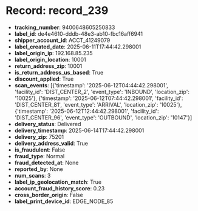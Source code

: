 # Record: record_239

- **tracking_number**: 9400648605250833
- **label_id**: de4e4610-dddb-48e3-ab10-fbc16aff6941
- **shipper_account_id**: ACCT_41249079
- **label_created_date**: 2025-06-11T17:44:42.298001
- **label_origin_ip**: 192.168.85.235
- **label_origin_location**: 10001
- **return_address_zip**: 10001
- **is_return_address_us_based**: True
- **discount_applied**: True
- **scan_events**: [{'timestamp': '2025-06-12T04:44:42.298001', 'facility_id': 'DIST_CENTER_2', 'event_type': 'INBOUND', 'location_zip': '10025'}, {'timestamp': '2025-06-12T07:44:42.298001', 'facility_id': 'DIST_CENTER_81', 'event_type': 'ARRIVAL', 'location_zip': '10025'}, {'timestamp': '2025-06-12T12:44:42.298001', 'facility_id': 'DIST_CENTER_96', 'event_type': 'OUTBOUND', 'location_zip': '10147'}]
- **delivery_status**: Delivered
- **delivery_timestamp**: 2025-06-14T17:44:42.298001
- **delivery_zip**: 75201
- **delivery_address_valid**: True
- **is_fraudulent**: False
- **fraud_type**: Normal
- **fraud_detected_at**: None
- **reported_by**: None
- **num_scans**: 3
- **label_ip_geolocation_match**: True
- **account_fraud_history_score**: 0.23
- **cross_border_origin**: False
- **label_print_device_id**: EDGE_NODE_85
